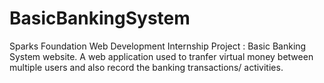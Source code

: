 # BasicBankingSystem
Sparks Foundation Web Development Internship Project : Basic Banking System website. A web application used to tranfer virtual money between multiple users and also record the banking transactions/ activities.
